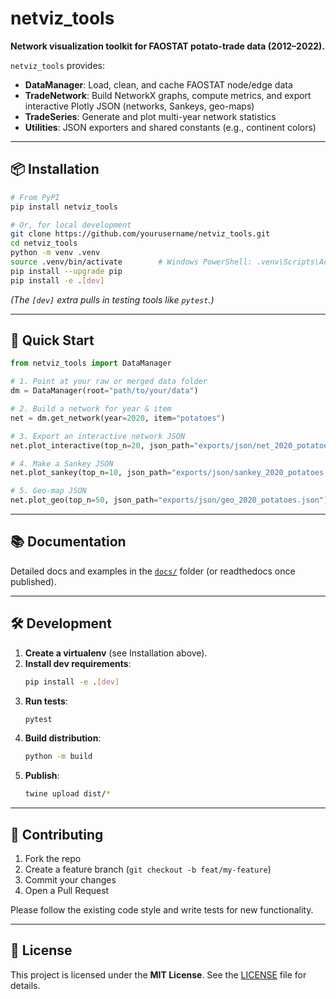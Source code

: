 # netviz_tools

**Network visualization toolkit for FAOSTAT potato-trade data (2012–2022).**

`netviz_tools` provides:

- **DataManager**: Load, clean, and cache FAOSTAT node/edge data  
- **TradeNetwork**: Build NetworkX graphs, compute metrics, and export interactive Plotly JSON (networks, Sankeys, geo-maps)  
- **TradeSeries**: Generate and plot multi-year network statistics  
- **Utilities**: JSON exporters and shared constants (e.g., continent colors)  

---

## 📦 Installation

```bash
# From PyPI
pip install netviz_tools

# Or, for local development
git clone https://github.com/yourusername/netviz_tools.git
cd netviz_tools
python -m venv .venv
source .venv/bin/activate        # Windows PowerShell: .venv\Scripts\Activate.ps1
pip install --upgrade pip
pip install -e .[dev]
```

*(The `[dev]` extra pulls in testing tools like `pytest`.)*

---

## 🚀 Quick Start

```python
from netviz_tools import DataManager

# 1. Point at your raw or merged data folder
dm = DataManager(root="path/to/your/data")

# 2. Build a network for year & item
net = dm.get_network(year=2020, item="potatoes")

# 3. Export an interactive network JSON
net.plot_interactive(top_n=20, json_path="exports/json/net_2020_potatoes.json")

# 4. Make a Sankey JSON
net.plot_sankey(top_n=10, json_path="exports/json/sankey_2020_potatoes.json")

# 5. Geo-map JSON
net.plot_geo(top_n=50, json_path="exports/json/geo_2020_potatoes.json")
```

---

## 📚 Documentation

Detailed docs and examples in the [`docs/`](./docs) folder (or readthedocs once published).

---

## 🛠️ Development

1. **Create a virtualenv** (see Installation above).  
2. **Install dev requirements**:  
   ```bash
   pip install -e .[dev]
   ```
3. **Run tests**:  
   ```bash
   pytest
   ```
4. **Build distribution**:  
   ```bash
   python -m build
   ```
5. **Publish**:  
   ```bash
   twine upload dist/*
   ```

---

## 🤝 Contributing

1. Fork the repo  
2. Create a feature branch (`git checkout -b feat/my-feature`)  
3. Commit your changes  
4. Open a Pull Request  

Please follow the existing code style and write tests for new functionality.

---

## 📄 License

This project is licensed under the **MIT License**. See the [LICENSE](./LICENSE) file for details.

